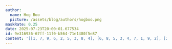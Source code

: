 ```yaml
---
author:
  name: Hog Boo
  picture: /assets/blog/authors/hogboo.png
maskRate: 0.25
date: 2025-07-23T20:00:01.677534
id: 9e316936-67ff-11f0-b564-71e1480f5e87
content: '[[1, 7, 9, 6, 2, 5, 3, 8, 4], [6, 8, 5, 3, 4, 7, 1, 9, 2], [2, 3, 4, 0, 0, 9, 5, 6, 0], [5, 0, 2, 7, 1, 0, 9, 4, 3], [0, 0, 8, 0, 0, 4, 6, 5, 0], [3, 4, 0, 5, 9, 6, 0, 7, 8], [4, 1, 6, 8, 5, 3, 7, 0, 0], [9, 2, 0, 4, 6, 1, 0, 0, 0], [0, 5, 3, 0, 7, 2, 4, 1, 6]]'
---
```

